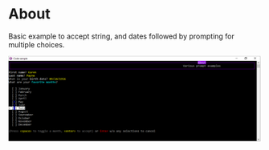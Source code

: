 ﻿# About

Basic example to accept string, and dates followed by prompting for multiple choices.

![Screen Shot](assets/screenShot.png)